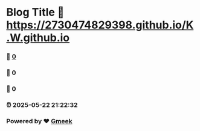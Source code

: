 # Blog Title :link: https://2730474829398.github.io/K.W.github.io 
### :page_facing_up: [0](https://2730474829398.github.io/K.W.github.io/tag.html) 
### :speech_balloon: 0 
### :hibiscus: 0 
### :alarm_clock: 2025-05-22 21:22:32 
### Powered by :heart: [Gmeek](https://github.com/Meekdai/Gmeek)
